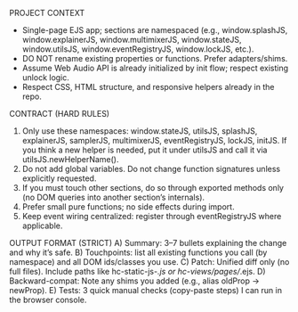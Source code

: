 PROJECT CONTEXT

- Single-page EJS app; sections are namespaced (e.g., window.splashJS, window.explainerJS, window.multimixerJS, window.stateJS, window.utilsJS, window.eventRegistryJS, window.lockJS, etc.).
- DO NOT rename existing properties or functions. Prefer adapters/shims.
- Assume Web Audio API is already initialized by init flow; respect existing unlock logic.
- Respect CSS, HTML structure, and responsive helpers already in the repo.

CONTRACT (HARD RULES)

1. Only use these namespaces: window.stateJS, utilsJS, splashJS, explainerJS, samplerJS, multimixerJS, eventRegistryJS, lockJS, initJS. If you think a new helper is needed, put it under utilsJS and call it via utilsJS.newHelperName().
2. Do not add global variables. Do not change function signatures unless explicitly requested.
3. If you must touch other sections, do so through exported methods only (no DOM queries into another section’s internals).
4. Prefer small pure functions; no side effects during import.
5. Keep event wiring centralized: register through eventRegistryJS where applicable.

OUTPUT FORMAT (STRICT)
A) Summary: 3–7 bullets explaining the change and why it’s safe.
B) Touchpoints: list all existing functions you call (by namespace) and all DOM ids/classes you use.
C) Patch: Unified diff only (no full files). Include paths like hc-static-js-_.js or hc-views/pages/_.ejs.
D) Backward-compat: Note any shims you added (e.g., alias oldProp → newProp).
E) Tests: 3 quick manual checks (copy-paste steps) I can run in the browser console.
